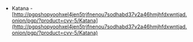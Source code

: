 * Katana - [http://pgpshopyoohxel4jen5trjfnenou7sodhabd37v2a46hmjhfdxwntjad.onion/pgp/?product=cvv-5/Katana](http://pgpshopyoohxel4jen5trjfnenou7sodhabd37v2a46hmjhfdxwntjad.onion/pgp/?product=cvv-5/Katana)
